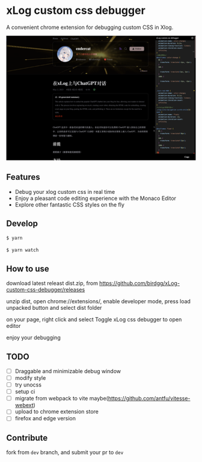 # xLog custom css debugger

A convenient chrome extension for debugging custom CSS in Xlog.

![screenshot](./images/screenshot.png)

## Features
- Debug your xlog custom css in real time
- Enjoy a pleasant code editing experience with the Monaco Editor
- Explore other fantastic CSS styles on the fly
## Develop

```
$ yarn

$ yarn watch
```
## How to use

download latest releast dist.zip, from https://github.com/birdgg/xLog-custom-css-debugger/releases

unzip dist, open chrome://extensions/, enable developer mode, press load unpacked button and select dist folder

on your page, right click and select Toggle xLog css debugger to open editor

enjoy your debugging
## TODO
- [ ] Draggable and minimizable debug window
- [ ] modify style
- [ ] try unocss
- [ ] setup ci
- [ ] migrate from webpack to vite maybe(https://github.com/antfu/vitesse-webext)
- [ ] upload to chrome extension store
- [ ] firefox and edge version

## Contribute

fork from `dev` branch, and submit your pr to `dev`
